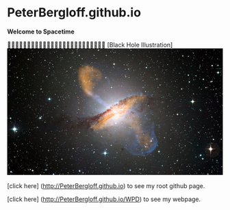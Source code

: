 # PeterBergloff.github.io
**Welcome to Spacetime**

:milky_way::milky_way::milky_way::milky_way::milky_way::milky_way::milky_way::milky_way::milky_way::milky_way::milky_way::milky_way::milky_way::milky_way::milky_way::milky_way::milky_way::milky_way::milky_way::milky_way::milky_way::milky_way::milky_way::milky_way::milky_way:
[Black Hole Illustration]<img src="https://github.com/PeterBergloff/PeterBergloff.github.io/blob/master/black-hole-jets.jpg">

[click here] (http://PeterBergloff.github.io) to see my root github page.

[click here] (http://PeterBergloff.github.io/WPD) to see my webpage.
